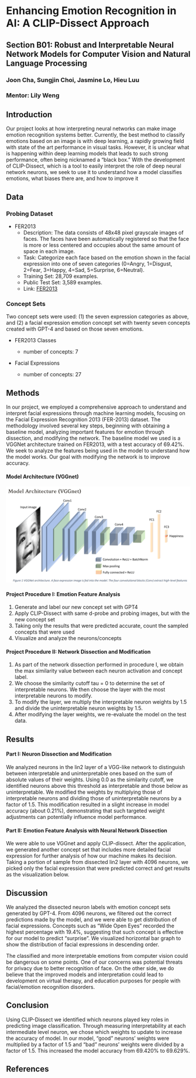 # Enhancing Emotion Recognition in AI: A CLIP-Dissect Approach

## Section B01: Robust and Interpretable Neural Network Models for Computer Vision and Natural Language Processing
### Joon Cha, Sungjin Choi, Jasmine Lo, Hieu Luu
### Mentor: Lily Weng



## Introduction

Our project looks at how interpreting neural networks can make image emotion recognition systems better. Currently, the best method to classify emotions based on an image is with deep learning, a rapidly growing field with state of the art performance in visual tasks. However, it is unclear what is happening within deep learning models that leads to such strong performance, often being nicknamed a “black box.”  With the development of CLIP-Dissect, which is a tool to easily interpret the role of deep neural network neurons, we seek to use it to understand how a model classifies emotions, what biases there are, and how to improve it



## Data

### Probing Dataset
- FER2013
  - Description: The data consists of 48x48 pixel grayscale images of faces. The faces have been automatically registered so that the face is more or less centered and occupies about the same amount of space in each image.
  - Task: Categorize each face based on the emotion shown in the facial expression into
  one of seven categories (0=Angry, 1=Disgust, 2=Fear, 3=Happy, 4=Sad, 5=Surprise, 6=Neutral).
  - Training Set: 28,709 examples.
  - Public Test Set: 3,589 examples.
  - Link: [FER2013](https://www.kaggle.com/datasets/msambare/fer2013)

### Concept Sets
Two concept sets were used: (1) the seven expression categories as above, and (2) a facial expression emotion concept set with twenty seven concepts created with GPT-4 and based on those seven emotions.

- FER2013 Classes
    - number of concepts: 7
 
- Facial Expressions
    - number of concepts: 27



## Methods

In our project, we employed a comprehensive approach to understand and interpret facial expressions through machine learning models, focusing on the Facial Expression Recognition 2013 (FER-2013) dataset. The methodology involved several key steps, beginning with obtaining a baseline model, analyzing important features for emotion through dissection, and modifying the network. The baseline model we used is a VGGNet architecture trained on FER2013, with a test accuracy of 69.42%. We seek to analyze the features being used in the model to understand how the model works. Our goal with modifying the network is to improve accuracy.

#### Model Architecture (VGGnet)
![VGGNet Architecture](images/vgg-architecture.png)

#### Project Procedure I: Emotion Feature Analysis

1. Generate and label our new concept set with GPT4
2. Apply CLIP-Dissect with same d-probe and probing images, but with   the new concept set
3. Taking only the results that were predicted accurate, count the sampled concepts that were used
4. Visualize and analyze the neurons/concepts

#### Project Procedure II: Network Dissection and Modification 

1. As part of the network dissection performed in procedure I, we obtain the max similarity value between each neuron activation and concept label. 
2. We choose the similarity cutoff tau = 0 to determine the set of interpretable neurons. We then choose the layer with the most interpretable neurons to modify.
3. To modify the layer, we multiply the interpretable neuron weights by 1.5 and divide the uninterpretable neuron weights by 1.5.
4. After modifying the layer weights, we re-evaluate the model on the test data.



## Results

#### Part I: Neuron Dissection and Modification

We analyzed neurons in the lin2 layer of a VGG-like network to distinguish between interpretable and uninterpretable ones based on the sum of absolute values of their weights. Using 0.0 as the similarity cutoff, we identified neurons above this threshold as interpretable and those below as uninterpretable. We modified the weights by multiplying those of interpretable neurons and dividing those of uninterpretable neurons by a factor of 1.5. This modification resulted in a slight increase in model accuracy (about 0.21%), demonstrating that such targeted weight adjustments can potentially influence model performance.

#### Part II:  Emotion Feature Analysis with Neural Network Dissection

We were able to use VGGnet and apply CLIP-dissect. After the application, we generated another concept set that includes more detailed facial expression for further analysis of how our machine makes its decision. Taking a portion of sample from dissected lin2 layer with 4096 neurons, we picked only the facial expression that were predicted correct and get results as the visualization below.  



## Discussion

We analyzed the dissected neuron labels with emotion concept sets generated by GPT-4. From 4096 neurons, we filtered out the correct predictions made by the model, and we were able to get distribution of facial expressions. Concepts such as “Wide Open Eyes” recorded the highest percentage with 19.4%, suggesting that such concept is effective for our model to predict “surprise”.  We visualized horizontal bar graph to show the distribution of facial expressions in descending order. 

The classified and more interpretable emotions from computer vision could be dangerous on some points. One of our concerns was potential threats for privacy due to better recognition of face. On the other side, we do believe that the improved models and interpretation could lead to development on virtual therapy, and education purposes for people with facial/emotion recognition disorders.



## Conclusion

Using CLIP-Dissect we identified which neurons played key roles in predicting image classification. Through measuring interpretability at each intermediate level neuron, we chose which weights to update to increase the accuracy of model. In our model, “good” neurons’ weights were multiplied by a factor of 1.5 and “bad” neurons’ weights were divided by a factor of 1.5. This increased the model accuracy from 69.420% to 69.629%.



## References

